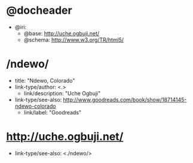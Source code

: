 <!--- Abbreviated form of doc1.abbr.md --->

<!--- Notice how the resource bases all end with / . Due to tricky IRI resolution rules, this is by far the path of least resistance --->

# @docheader

* @iri:
    * @base: http://uche.ogbuji.net/
    * @schema: http://www.w3.org/TR/html5/

# /ndewo/

* title: "Ndewo, Colorado"
* link-type/author: <.>  <!--- Note: Can't do </> because it doesn't seem to be handled by many Markdown engines --->
    * link/description: "Uche Ogbuji"
* link-type/see-also: <http://www.goodreads.com/book/show/18714145-ndewo-colorado>
    * link/label: "Goodreads"

# http://uche.ogbuji.net/

* link-type/see-also: <./ndewo/>
